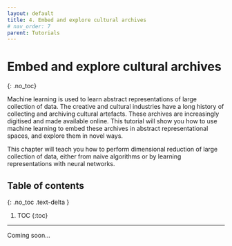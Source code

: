 ```yaml
---
layout: default
title: 4. Embed and explore cultural archives
# nav_order: 7
parent: Tutorials
---
```

# Embed and explore cultural archives
{: .no_toc}

Machine learning is used to learn abstract representations of large collection of data. The creative and cultural industries have a long history of collecting and archiving cultural artefacts. These archives are increasingly digitised and made available online. This tutorial will show you how to use machine learning to embed these archives in abstract representational spaces, and explore them in novel ways.

This chapter will teach you how to perform dimensional reduction of large collection of data, either from naive algorithms or by learning representations with neural networks.

## Table of contents
{: .no_toc .text-delta }

1. TOC
{:toc}

---

Coming soon...
